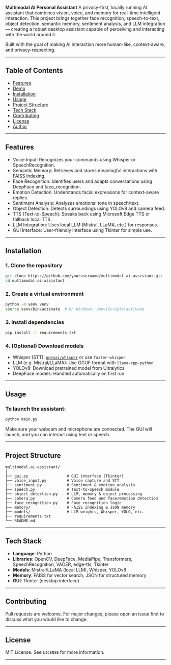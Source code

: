 **Multimodal AI Personal Assistant**
A privacy-first, locally running AI assistant that combines vision, voice, and memory for real-time intelligent interaction. This project brings together face recognition, speech-to-text, object detection, semantic memory, sentiment analysis, and LLM integration — creating a robust desktop assistant capable of perceiving and interacting with the world around it.

Built with the goal of making AI interaction more human-like, context-aware, and privacy-respecting.

---

## Table of Contents

* [Features](#features)
* [Demo](#demo)
* [Installation](#installation)
* [Usage](#usage)
* [Project Structure](#project-structure)
* [Tech Stack](#tech-stack)
* [Contributing](#contributing)
* [License](#license)
* [Author](#author)

---

## Features

* Voice Input: Recognizes your commands using Whisper or SpeechRecognition.
* Semantic Memory: Retrieves and stores meaningful interactions with FAISS indexing.
* Face Recognition: Identifies users and adapts conversations using DeepFace and face\_recognition.
* Emotion Detection: Understands facial expressions for context-aware replies.
* Sentiment Analysis: Analyzes emotional tone in speech/text.
* Object Detection: Detects surroundings using YOLOv8 and camera feed.
* TTS (Text-to-Speech): Speaks back using Microsoft Edge TTS or fallback local TTS.
* LLM Integration: Uses local LLM (Mistral, LLaMA, etc.) for responses.
* GUI Interface: User-friendly interface using Tkinter for simple use.

---

## Installation

### 1. Clone the repository

```bash
git clone https://github.com/yourusername/multimodal-ai-assistant.git
cd multimodal-ai-assistant
```

### 2. Create a virtual environment

```bash
python -m venv venv
source venv/bin/activate  # On Windows: venv\Scripts\activate
```

### 3. Install dependencies

```bash
pip install -r requirements.txt
```

### 4. (Optional) Download models

* Whisper (STT): [`openai/whisper`](https://github.com/openai/whisper) or use `faster-whisper`
* LLM (e.g. Mistral/LLaMA): Use GGUF format with `llama-cpp-python`
* YOLOv8: Download pretrained model from Ultralytics
* DeepFace models: Handled automatically on first run

---

## Usage

### To launch the assistant:

```bash
python main.py
```

Make sure your webcam and microphone are connected. The GUI will launch, and you can interact using text or speech.

---

## Project Structure

```
multimodal-ai-assistant/
│
├── gui.py                 # GUI interface (Tkinter)
├── voice_input.py         # Voice capture and STT
├── sentiment.py           # Sentiment & emotion analysis
├── speech.py              # Text-to-Speech module
├── object_detection.py    # LLM, memory & object processing
├── camera.py              # Camera feed and face/emotion detection
├── face_recognition.py    # Face recognition logic
├── memory/                # FAISS indexing & JSON memory
├── models/                # LLM weights, Whisper, YOLO, etc.
├── requirements.txt
└── README.md
```

---

## Tech Stack

* **Language**: Python
* **Libraries**: OpenCV, DeepFace, MediaPipe, Transformers, SpeechRecognition, VADER, edge-tts, Tkinter
* **Models**: Mistral/LLaMA (local LLM), Whisper, YOLOv8
* **Memory**: FAISS for vector search, JSON for structured memory
* **GUI**: Tkinter (desktop interface)

---

## Contributing

Pull requests are welcome. For major changes, please open an issue first to discuss what you would like to change.

---

## License

MIT License. See `LICENSE` for more information.

---


